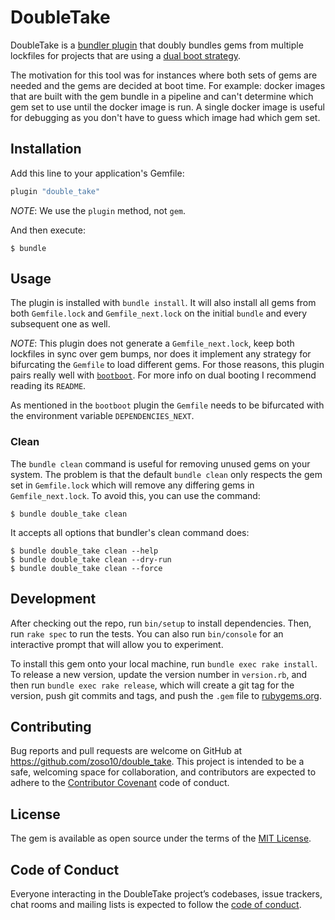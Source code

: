 # DoubleTake

DoubleTake is a [bundler plugin](https://bundler.io/v2.0/guides/bundler_plugins.html) that doubly bundles gems from multiple lockfiles for projects that are using a [dual boot strategy](https://www.youtube.com/watch?v=I-2Xy3RS1ns&t=368s).

The motivation for this tool was for instances where both sets of gems are needed and the gems are decided at boot time. For example: docker images that are built with the gem bundle in a pipeline and can't determine which gem set to use until the docker image is run. A single docker image is useful for debugging as you don't have to guess which image had which gem set.

## Installation

Add this line to your application's Gemfile:

```ruby
plugin "double_take"
```

_NOTE_: We use the `plugin` method, not `gem`.

And then execute:

    $ bundle

## Usage

The plugin is installed with `bundle install`. It will also install all gems from both `Gemfile.lock` and `Gemfile_next.lock` on the initial `bundle` and every subsequent one as well.

_NOTE_: This plugin does not generate a `Gemfile_next.lock`, keep both lockfiles in sync over gem bumps, nor does it implement any strategy for bifurcating the `Gemfile` to load different gems. For those reasons, this plugin pairs really well with [`bootboot`](https://github.com/Shopify/bootboot). For more info on dual booting I recommend reading its `README`.

As mentioned in the `bootboot` plugin the `Gemfile` needs to be bifurcated with the environment variable `DEPENDENCIES_NEXT`.


### Clean
The `bundle clean` command is useful for removing unused gems on your system. The problem is that the default `bundle clean` only respects the gem set in `Gemfile.lock` which will remove any differing gems in `Gemfile_next.lock`. To avoid this, you can use the command:

    $ bundle double_take clean

It accepts all options that bundler's clean command does:

    $ bundle double_take clean --help
    $ bundle double_take clean --dry-run
    $ bundle double_take clean --force


## Development

After checking out the repo, run `bin/setup` to install dependencies. Then, run `rake spec` to run the tests. You can also run `bin/console` for an interactive prompt that will allow you to experiment.

To install this gem onto your local machine, run `bundle exec rake install`. To release a new version, update the version number in `version.rb`, and then run `bundle exec rake release`, which will create a git tag for the version, push git commits and tags, and push the `.gem` file to [rubygems.org](https://rubygems.org).

## Contributing

Bug reports and pull requests are welcome on GitHub at https://github.com/zoso10/double_take. This project is intended to be a safe, welcoming space for collaboration, and contributors are expected to adhere to the [Contributor Covenant](http://contributor-covenant.org) code of conduct.

## License

The gem is available as open source under the terms of the [MIT License](https://opensource.org/licenses/MIT).

## Code of Conduct

Everyone interacting in the DoubleTake project’s codebases, issue trackers, chat rooms and mailing lists is expected to follow the [code of conduct](https://github.com/[USERNAME]/double_take/blob/master/CODE_OF_CONDUCT.md).
